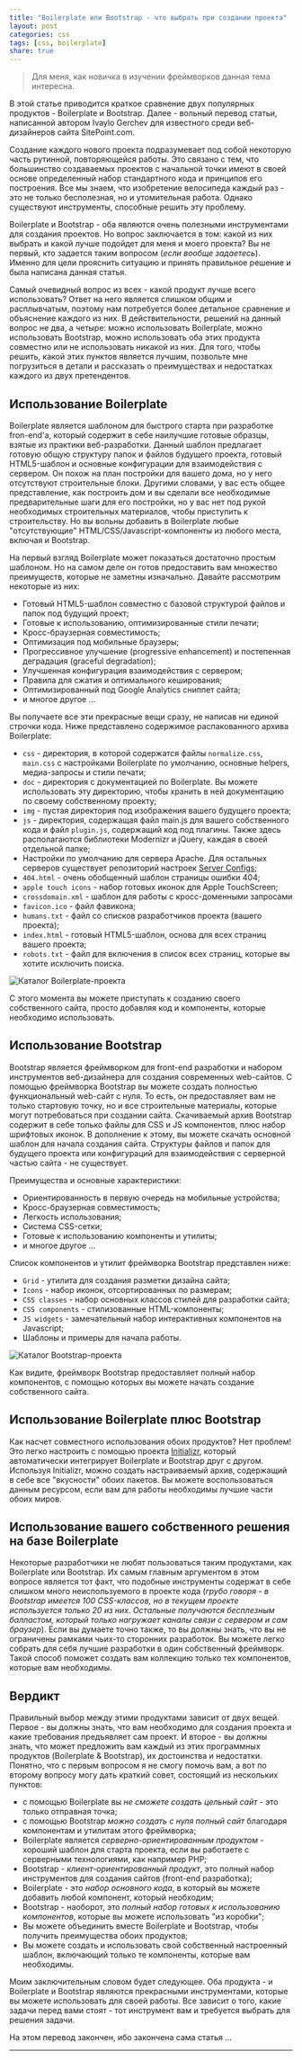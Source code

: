 ```yaml
---
title: "Boilerplate или Bootstrap - что выбрать при создании проекта"
layout: post
categories: css
tags: [css, boilerplate]
share: true
---
```


> Для меня, как новичка в изучении фреймворков данная тема интересна.

В этой статье приводится краткое сравнение двух популярных продуктов - Boilerplate и Bootstrap. Далее - вольный перевод статьи, написанной автором Ivaylo Gerchev для известного среди веб-дизайнеров сайта SitePoint.com.

Создание каждого нового проекта подразумевает под собой некоторую часть рутинной, повторяющейся работы. Это связано с тем, что большинство создаваемых проектов с начальной точки имеют в своей основе определенный набор стандартного кода и принципов его построения. Все мы знаем, что изобретение велосипеда каждый раз - это не только бесполезная, но и утомительная работа. Однако существуют инструменты, способные решить эту проблему.

Boilerplate и Bootstrap - оба являются очень полезными инструментами для создания проектов. Но вопрос заключается в том: какой из них выбрать и какой лучше подойдет для меня и моего проекта? Вы не первый, кто задается таким вопросом (*если вообще задаетесь*). Именно для цели прояснить ситуацию и принять правильное решение и была написана данная статья.

Самый очевидный вопрос из всех - какой продукт лучше всего использовать? Ответ на него является слишком общим и расплывчатым, поэтому нам потребуется более детальное сравнение и объяснение каждого из них. В действительности, решений на данный вопрос не два, а четыре: можно использовать Boilerplate, можно использовать Bootstrap, можно использовать оба этих продукта совместно или не использовать никакой из них. Для того, чтобы решить, какой этих пунктов является лучшим, позвольте мне погрузиться в детали и рассказать о преимуществах и недостатках каждого из двух претендентов.

## Использование Boilerplate

Boilerplate является шаблоном для быстрого старта при разработке fron-end'а, который содержит в себе наилучшие готовые образцы, взятые из практики веб-разработки. Данный шаблон предлагает готовую общую структуру папок и файлов будущего проекта, готовый HTML5-шаблон и основные конфигурации для взаимодействия с сервером. Он похож на план постройки для вашего дома, но у него отсутствуют строительные блоки. Другими словами, у вас есть общее представление, как построить дом и вы сделали все необходимые предварительные шаги для его постройки, но у вас нет под рукой необходимых строительных материалов, чтобы приступить к строительству. Но вы вольны добавить в Boilerplate любые "отсутствующие" HTML/CSS/Javascript-компоненты из любого места, включая и Bootstrap.

На первый взгляд Boilerplate может показаться достаточно простым шаблоном. Но на самом деле он готов предоставить вам множество преимуществ, которые не заметны изначально. Давайте рассмотрим некоторые из них:

  * Готовый HTML5-шаблон совместно с базовой структурой файлов и папок под будущий проект;
  * Готовые к использованию, оптимизированные стили печати;
  * Кросс-браузерная совместимость;
  * Оптимизация под мобильные браузеры;
  * Прогрессивное улучшение (progressive enhancement) и постепенная деградация (graceful degradation);
  * Улучшенная конфигурация взаимодействия с сервером;
  * Правила для сжатия и оптимального кеширования;
  * Оптимизированный под Google Analytics сниппет сайта;
  * и многое другое ...

Вы получаете все эти прекрасные вещи сразу, не написав ни единой строчки кода. Ниже представлено содержимое распакованного архива Boilerplate:

  * `css` - директория, в которой содержатся файлы `normalize.css`, `main.css` с настройками Boilerplate по умолчанию, основные helpers, медиа-запросы и стили печати;
  * `doc` - директория с документацией по Boilerplate. Вы можете использовать эту директорию, чтобы хранить в ней документацию по своему собственному проекту;
  * `img` - пустая директория под изображения вашего будущего проекта;
  * `js` - директория, содержащая файл main.js для вашего собственного кода и файл `plugin.js`, содержащий код под плагины. Также здесь располагаются библиотеки Modernizr и jQuery, каждая в своей отдельной папке;
  * Настройки по умолчанию для сервера Apache. Для остальных серверов существует репозиторий настроек [Server Configs][1];
  * `404.html` - очень обобщенный шаблон страницы ошибки 404;
  * `apple touch icons` - набор готовых иконок для Apple TouchScreen;
  * `crossdomain.xml` - шаблон для работы с кросс-доменными запросами
  * `favicon.ico` - файл фавикона;
  * `humans.txt` - файл со списков разработчиков проекта (вашего проекта);
  * `index.html` - готовый HTML5-шаблон, основа для всех страниц вашего проекта;
  * `robots.txt` - файл для включения в список всех страниц, которые вы хотите исключить поиска.

![Каталог Boilerplate-проекта]({{site.url}}/images/uploads/2013/11/boilerplate-project.jpg)

С этого момента вы можете приступать к созданию своего собственного сайта, просто добавляя код и компоненты, которые необходимо использовать.

## Использование Bootstrap

Bootstrap является фреймворком для front-end разработки и набором инструментов веб-дизайнера для создания современных web-сайтов. С помощью фреймворка Bootstrap вы можете создать полностью функциональный web-сайт с нуля. То есть, он предоставляет вам не только стартовую точку, но и все строительные материалы, которые могут потребоваться при создании сайта. Скачиваемый архив Bootstrap содержит в себе только файлы для CSS и JS компонентов, плюс набор шрифтовых иконок. В дополнение к этому, вы можете скачать основной шаблон для начала создания сайта. Структуры файлов и папок для будущего проекта или конфигураций для взаимодействия с серверной частью сайта - не существует.

Преимущества и основные характеристики:

  * Ориентированность в первую очередь на мобильные устройства;
  * Кросс-браузерная совместимость;
  * Легкость использования;
  * Система CSS-сетки;
  * Готовые к использованию компоненты и утилиты;
  * и многое другое ...

Список компонентов и утилит фреймворка Bootstrap представлен ниже:

  * `Grid` - утилита для создания разметки дизайна сайта;
  * `Icons` - набор иконок, отсортированных по размерам;
  * `CSS classes` - набор основных классов стилей для разработки сайта;
  * `CSS components` - стилизованные HTML-компоненты;
  * `JS widgets` - замечательный набор интерактивных компонентов на Javascript;
  * Шаблоны и примеры для начала работы.

![Каталог Bootstrap-проекта]({{site.url}}/images/uploads/2013/11/bootstrap-project.jpg)

Как видите, фреймворк Bootstrap предоставляет полный набор компонентов, с помощью которых вы можете начать создание собственного сайта.

## Использование Boilerplate плюс Bootstrap

Как насчет совместного использования обоих продуктов? Нет проблем! Это легко настроить с помощью проекта [Initializr][2], который автоматически интегрирует Boilerplate и Bootstrap друг с другом. Используя Initializr, можно создать настраиваемый архив, содержащий в себе все "вкусности" обоих пакетов. Вы можете воспользоваться данным ресурсом, если вам для работы необходимы лучшие части обоих миров.

## Использование вашего собственного решения на базе Boilerplate

Некоторые разработчики не любят пользоваться таким продуктами, как Boilerplate или Bootstrap. Их самым главным аргументом в этом вопросе является тот факт, что подобные инструменты содержат в себе слишком много неиспользуемого в проекте кода (*грубо говоря - в Bootstrap имеется 100 CSS-классов, но в текущем проекте используется только 20 из них. Остальные получаются бесплезным балластом, который только нагружает каналы связи с сервером и сам браузер*). Если вы думаете точно также, то вы должны знать, что вы не ограничены рамками чьих-то сторонних разработок. Вы можете легко собрать для себя лучшие разработки в один собственный фреймворк. Такой способ поможет создать вам коллекцию только тех компонентов, которые вам необходимы.

## Вердикт

Правильный выбор между этими продуктами зависит от двух вещей. Первое - вы должны знать, что вам необходимо для создания проекта и какие требования предъявляет сам проект. И второе - вы должны знать, что может предложить вам каждый из этих программных продуктов (Boilerplate & Bootstrap), их достоинства и недостатки. Понятно, что с первым вопросом я не смогу помочь вам, а вот по второму вопросу могу дать краткий совет, состоящий из нескольких пунктов:

  * с помощью Boilerplate вы *не сможете создать цельный сайт* - это только отправная точка;
  * с помощью Bootstrap *можно создать с нуля полный сайт* благодаря компонентам и утилитам этого фреймворка;
  * Boilerplate является *серверно-ориентированным продуктом* - хороший шаблон для старта проекта, если вы работаете с серверными технологиями, как например PHP;
  * Bootstrap - *клиент-ориентированный продукт*, это полный набор инструментов для создания сайтов (front-end разработка);
  * Boilerplate - это *набор основного кода*, в который вы можете добавить любой компонент, который необходим;
  * Bootstrap - наоборот, это *полный набор готовых к использованию компонентов*, которые вы можете использовать "из коробки";
  * Вы можете объединить вместе Boilerplate и Bootstrap, чтобы получить преимущества обоих продуктов;
  * Вы можете создать и использовать свой собственный настроенный шаблон, включающий только те компоненты, которые вам необходимы.

Моим заключительным словом будет следующее. Оба продукта - и Boilerplate и Bootstrap являются прекрасными инструментами, которые вы можете использовать для своей работы. Все зависит о того, какие задачи перед вами стоят - тот инструмент вам и требуется выбрать для решения задачи.

На этом перевод закончен, ибо закончена сама статья ...

---

[1]: https://github.com/h5bp/server-configs "Server Configs"
[2]: http://www.initializr.com/ "Initializr"